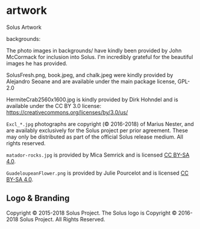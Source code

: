 artwork
=======

Solus Artwork


backgrounds:

The photo images in backgrounds/ have kindly been provided by John McCormack for inclusion into Solus. I'm incredibly grateful for the beautiful images he has provided.

SolusFresh.png, book.jpeg, and chalk.jpeg were kindly provided by Alejandro Seoane and are available under the main package license, GPL-2.0

HermiteCrab2560x1600.jpg is kindly provided by Dirk Hohndel and is available under the CC BY 3.0 license: https://creativecommons.org/licenses/by/3.0/us/

`Excl_*.jpg` photographs are copyright (© 2016-2018) of Marius Nester, and are availably exclusively for the Solus project per prior agreement. These may only be distributed as part of the official Solus release medium. All rights reserved.

`matador-rocks.jpg` is provided by Mica Semrick and is licensed [CC BY-SA 4.0](https://creativecommons.org/licenses/by-sa/4.0/).

`GuadeloupeanFlower.png` is provided by Julie Pourcelot and is licensed [CC BY-SA 4.0](https://creativecommons.org/licenses/by-sa/4.0/).

Logo & Branding
----------------

Copyright © 2015-2018 Solus Project.
The Solus logo is Copyright © 2016-2018 Solus Project. All Rights Reserved.
